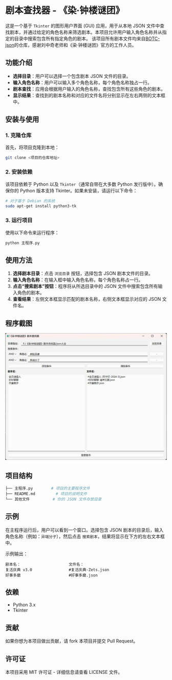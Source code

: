 # 剧本查找器 - 《染·钟楼谜团》

这是一个基于 `Tkinter` 的图形用户界面 (GUI) 应用，用于从本地 JSON 文件中查找剧本，并通过给定的角色名称来筛选剧本。本项目允许用户输入角色名称并从指定的目录中搜索包含所有指定角色的剧本。
该项目所有剧本文件均来自[BOTC-json](https://github.com/Zonas-Liu/BOTC-json)的仓库，感谢刘中奇老师和《染·钟楼谜团》官方的工作人员。
## 功能介绍

- **选择目录**：用户可以选择一个包含剧本 JSON 文件的目录。
- **输入角色名称**：用户可以输入多个角色名称，每个角色名称独占一行。
- **剧本查找**：应用会根据用户输入的角色名称，查找包含所有这些角色的剧本。
- **显示结果**：查找到的剧本名称和对应的文件名将分别显示在左右两侧的文本框中。

## 安装与使用

### 1. 克隆仓库
首先，将项目克隆到本地：
```bash
git clone <项目的仓库地址>
```

### 2. 安装依赖
该项目依赖于 Python 以及 `Tkinter`（通常自带在大多数 Python 发行版中）。确保你的 Python 版本支持 Tkinter。如果未安装，请运行以下命令：
```bash
# 对于基于 Debian 的系统
sudo apt-get install python3-tk
```

### 3. 运行项目
使用以下命令来运行程序：
```bash
python 主程序.py
```

## 使用方法

1. **选择剧本目录**：点击 `浏览目录` 按钮，选择包含 JSON 剧本文件的目录。
2. **输入角色名称**：在输入框中输入角色名称，每个角色名称占一行。
3. **点击“搜索剧本”按钮**：程序将从所选目录中的 JSON 文件中搜索包含所有输入角色的剧本。
4. **查看结果**：左侧文本框显示匹配的剧本名称，右侧文本框显示对应的 JSON 文件名。

## 程序截图
![这是图片](程序截图.png "Magic Gardens")


## 项目结构

```bash
├── 主程序.py        # 项目的主要程序文件
├── README.md         # 项目的说明文件
└── 其他文件          # 你的 JSON 文件存放目录
```

## 示例

在主程序运行后，用户可以看到一个窗口。选择包含 JSON 剧本的目录后，输入角色名称（例如：`异端分子`），然后点击 `搜索剧本`，结果将显示在下方的左右文本框中。

示例输出：
```
剧本名：                     文件名：
复活庆典 v3.0                #复活庆典-Zets.json
好事多磨                     #好事多磨.json
```

## 依赖

- Python 3.x
- Tkinter

## 贡献

如果你想为本项目做出贡献，请 fork 本项目并提交 Pull Request。

## 许可证

本项目采用 MIT 许可证 - 详细信息请查看 LICENSE 文件。

